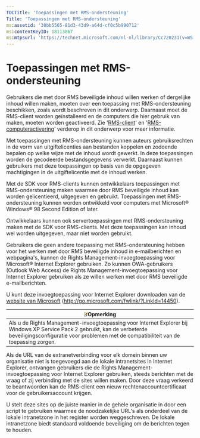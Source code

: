 ```yaml
---
TOCTitle: 'Toepassingen met RMS-ondersteuning'
Title: 'Toepassingen met RMS-ondersteuning'
ms:assetid: '30bb5565-81d3-43d9-a64d-cf0c5b990712'
ms:contentKeyID: 18113867
ms:mtpsurl: 'https://technet.microsoft.com/nl-nl/library/Cc720231(v=WS.10)'
---
```


Toepassingen met RMS-ondersteuning
==================================

Gebruikers die met door RMS beveiligde inhoud willen werken of dergelijke inhoud willen maken, moeten over een toepassing met RMS-ondersteuning beschikken, zoals wordt beschreven in dit onderwerp. Daarnaast moet de RMS-client worden geïnstalleerd en de computers die hier gebruik van maken, moeten worden geactiveerd. Zie '[RMS-client](https://technet.microsoft.com/03294fa2-8350-430d-b4b0-03d5169937c2)' en '[RMS-computeractivering](https://technet.microsoft.com/09a0d631-9860-477f-9d10-df61b3bfe125)' verderop in dit onderwerp voor meer informatie.

Met toepassingen met RMS-ondersteuning kunnen auteurs gebruiksrechten in de vorm van uitgiftelicenties aan bestanden koppelen en zodoende bepalen op welke wijze met de inhoud wordt gewerkt. In deze toepassingen worden de gecodeerde bestandsgegevens verwerkt. Daarnaast kunnen gebruikers met deze toepassingen op basis van de opgegeven machtigingen in de uitgiftelicentie met de inhoud werken.

Met de SDK voor RMS-clients kunnen ontwikkelaars toepassingen met RMS-ondersteuning maken waarmee door RMS beveiligde inhoud kan worden gelicentieerd, uitgegeven en gebruikt. Toepassingen met RMS-ondersteuning kunnen worden ontwikkeld voor computers met Microsoft® Windows® 98 Second Edition of later.

Ontwikkelaars kunnen ook servertoepassingen met RMS-ondersteuning maken met de SDK voor RMS-clients. Met deze toepassingen kan inhoud wel worden uitgegeven, maar niet worden gebruikt.

Gebruikers die geen andere toepassing met RMS-ondersteuning hebben voor het werken met door RMS beveiligde inhoud in e-mailberichten en webpagina's, kunnen de Rights Management-invoegtoepassing voor Microsoft® Internet Explorer gebruiken. Zo kunnen OWA-gebruikers (Outlook Web Access) de Rights Management-invoegtoepassing voor Internet Explorer gebruiken als ze willen werken met door RMS beveiligde e-mailberichten.

U kunt deze invoegtoepassing voor Internet Explorer downloaden van de [website van Microsoft](http://go.microsoft.com/fwlink/?linkid=14450) (http://go.microsoft.com/fwlink/?LinkId=14450).

| ![](images/Cc720231.note(WS.10).gif)Opmerking                                                                                                                                            |
|-----------------------------------------------------------------------------------------------------------------------------------------------------------------------------------------------------------------------|
| Als u de Rights Management-invoegtoepassing voor Internet Explorer bij Windows XP Service Pack 2 gebruikt, kan de verbeterde beveiligingsconfiguratie voor problemen met de compatibiliteit van de toepassing zorgen. |

Als de URL van de extranetverbinding voor elk domein binnen uw organisatie niet is toegevoegd aan de lokale intranetsites in Internet Explorer, ontvangen gebruikers die de Rights Management-invoegtoepassing voor Internet Explorer gebruiken, steeds berichten met de vraag of zij verbinding met de sites willen maken. Door deze vraag verkeerd te beantwoorden kan de RMS-client een nieuw rechtenaccountcertificaat voor de gebruikersaccount krijgen.

U stelt deze sites op de juiste manier in de gehele organisatie in door een script te gebruiken waarmee de noodzakelijke URL's als onderdeel van de lokale intranetzone in het register worden weggeschreven. De lokale intranetzone biedt standaard voldoende beveiliging om de berichten tegen te houden.
